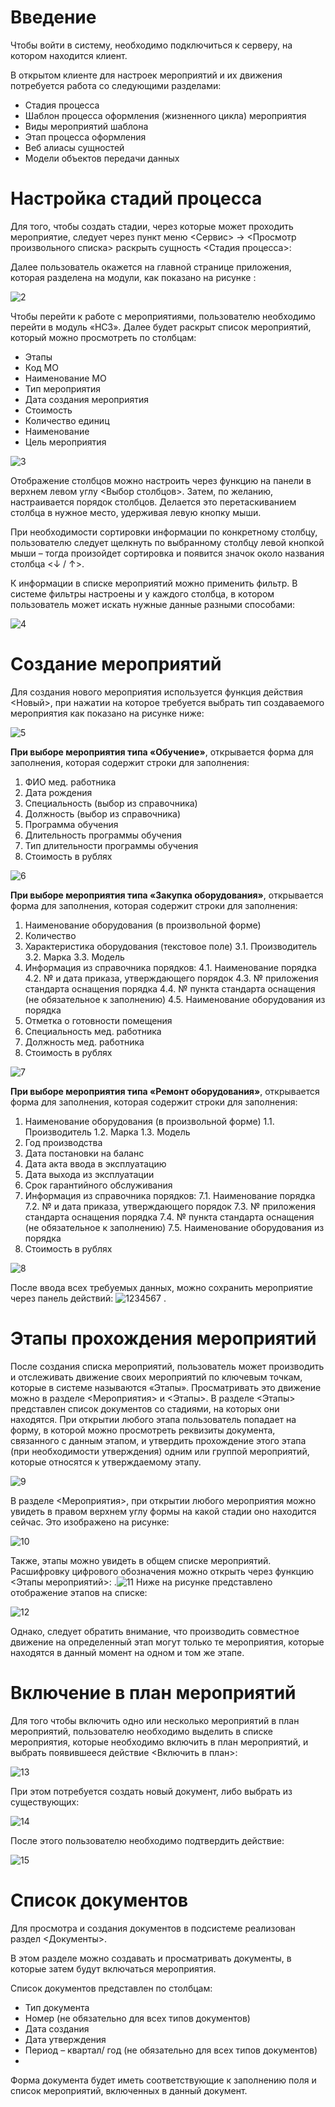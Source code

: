 <!-- TITLE: Подсистема «Контроль НСЗ» -->
<!-- SUBTITLE: Рабочая инструкция пользователя -->

# Введение
Чтобы войти в систему, необходимо подключиться к серверу, на котором находится клиент.

В открытом клиенте для настроек мероприятий и их движения потребуется работа со следующими разделами:
* 	Стадия процесса
* 	Шаблон процесса оформления (жизненного цикла) мероприятия
* 	Виды мероприятий шаблона
* 	Этап процесса оформления
* 	Веб алиасы сущностей
* 	Модели объектов передачи данных

# 	Настройка стадий процесса

Для того, чтобы создать стадии, через которые может проходить мероприятие, следует через пункт меню <Сервис> → <Просмотр произвольного списка> раскрыть сущность <Стадия процесса>:




Далее пользователь окажется на главной странице приложения, которая разделена на модули, как показано на рисунке :

![2](/uploads/006/2.png "2")

Чтобы перейти к работе с мероприятиями, пользователю необходимо перейти в модуль «НСЗ».
Далее будет раскрыт список мероприятий, который можно просмотреть по столбцам:
* 	Этапы
* 	Код МО
* 	Наименование МО
*  Тип мероприятия 
* 	Дата создания мероприятия
* 	Стоимость
* 	Количество единиц
* 	Наименование
* 	Цель мероприятия

![3](/uploads/006/3.png "3")

Отображение столбцов можно настроить через функцию на панели в верхнем левом углу <Выбор столбцов>. Затем, по желанию, настраивается порядок столбцов. Делается это перетаскиванием столбца в нужное место, удерживая левую кнопку мыши.

При необходимости сортировки информации по конкретному столбцу, пользователю следует щелкнуть по выбранному столбцу левой кнопкой мыши – тогда произойдет сортировка и появится значок около названия столбца <↓ / ↑>.

К информации в списке мероприятий можно применить фильтр. В системе фильтры настроены и у каждого столбца, в котором пользователь может искать нужные данные разными способами:

   ![4](/uploads/006/4.png "4")

# Создание мероприятий

Для создания нового мероприятия используется функция действия <Новый>, при нажатии на которое требуется выбрать тип создаваемого мероприятия как показано на рисунке ниже:

   ![5](/uploads/006/5.png "5")


**При выборе мероприятия типа «Обучение»**, открывается форма для заполнения, которая содержит строки для заполнения:
1.	ФИО мед. работника
2.	Дата рождения
3.	Специальность (выбор из справочника)
4.	Должность (выбор из справочника)
5.	Программа обучения 
6.	Длительность программы обучения
7.	Тип длительности программы обучения
8.	Стоимость в рублях

![6](/uploads/006/6.png "6")

**При выборе мероприятия типа «Закупка оборудования»**, открывается форма для заполнения, которая содержит строки для заполнения:
1.	Наименование оборудования (в произвольной форме)
2.	Количество
3.	Характеристика оборудования (текстовое поле)
    3.1.	Производитель
    3.2.	Марка
    3.3.	Модель
4.	Информация из справочника порядков:
    4.1.	Наименование порядка
    4.2.	№ и дата приказа, утверждающего порядок
    4.3.	№ приложения стандарта оснащения порядка
    4.4.	№ пункта стандарта оснащения (не обязательное к заполнению)
    4.5.	Наименование оборудования из порядка
5.	Отметка о готовности помещения
6.	Специальность мед. работника
7.	Должность мед. работника
8.	Стоимость в рублях

![7](/uploads/006/7.png "7")

**При выборе мероприятия типа «Ремонт оборудования»**, открывается форма для заполнения, которая содержит строки для заполнения:
1.	Наименование оборудования (в произвольной форме)
      1.1.	Производитель
      1.2.	Марка
      1.3.	Модель
2.	Год производства
3.	Дата постановки на баланс
4.	Дата акта ввода в эксплуатацию
5.	Дата выхода из эксплуатации
6.	Срок гарантийного обслуживания
7.	Информация из справочника порядков:
     7.1.	Наименование порядка
     7.2.	№ и дата приказа, утверждающего порядок
     7.3.	№ приложения стандарта оснащения порядка
     7.4.	№ пункта стандарта оснащения (не обязательное к заполнению)
     7.5.	Наименование оборудования из порядка
8.	Стоимость в рублях

![8](/uploads/006/8.png "8")

После ввода всех требуемых данных, можно сохранить мероприятие через панель действий: ![1234567](/uploads/000001/1234567.jpg "1234567") .
# Этапы прохождения мероприятий

После создания списка мероприятий, пользователь может производить и отслеживать движение своих мероприятий по ключевым точкам, которые в системе называются «Этапы». Просматривать это движение можно в разделе <Мероприятия> и <Этапы>.
В разделе <Этапы> представлен список документов со стадиями, на которых они находятся. При открытии любого этапа пользователь попадает на форму, в которой можно просмотреть реквизиты документа, связанного с данным этапом, и утвердить прохождение этого этапа (при необходимости утверждения) одним или группой мероприятий, которые относятся к утверждаемому этапу.

![9](/uploads/006/9.png "9")

В разделе <Мероприятия>, при открытии любого мероприятия можно увидеть в правом верхнем углу формы на какой стадии оно находится сейчас. Это изображено на рисунке:

![10](/uploads/006/10.png "10")

Также, этапы можно увидеть в общем списке мероприятий. Расшифровку цифрового обозначения можно открыть через функцию 
<Этапы мероприятий>: .![11](/uploads/006/11.png "11")  Ниже на рисунке представлено отображение этапов на списке:

![12](/uploads/006/12.png "12")

Однако, следует обратить внимание, что производить совместное движение на определенный этап могут только те мероприятия, которые находятся в данный момент на одном и том же этапе.
# Включение в план мероприятий

Для того чтобы включить одно или несколько мероприятий в план мероприятий, пользователю необходимо выделить в списке мероприятия, которые необходимо включить в план мероприятий, и выбрать появившееся действие <Включить в план>:

![13](/uploads/006/13.png "13")

При этом потребуется создать новый документ, либо выбрать из существующих:

![14](/uploads/006/14.png "14")

После этого пользователю необходимо подтвердить действие:

![15](/uploads/006/15.png "15")

# Список документов

Для просмотра и создания документов в подсистеме реализован раздел <Документы>.

В этом разделе можно создавать и просматривать документы, в которые затем будут включаться мероприятия.

Список документов представлен по столбцам:
* 	Тип документа
* 	Номер (не обязательно для всех типов документов)
* 	Дата создания
*  Дата утверждения
* 	Период – квартал/ год (не обязательно для всех типов документов)
* 	
Форма документа будет иметь соответствующие к заполнению поля и список мероприятий, включенных в данный документ.
